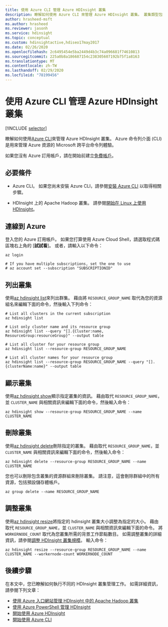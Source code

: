 ```yaml
---
title: 使用 Azure CLI 管理 Azure HDInsight 叢集
description: 瞭解如何使用 Azure CLI 來管理 Azure HDInsight 叢集。 叢集類型包括 Apache Hadoop、Spark、HBase、風暴、Kafka、互動式查詢和 ML 服務。
author: hrasheed-msft
ms.author: hrasheed
ms.reviewer: jasonh
ms.service: hdinsight
ms.topic: conceptual
ms.custom: hdinsightactive,hdiseo17may2017
ms.date: 02/26/2020
ms.openlocfilehash: 2c6495454e5ba2449d4b3c74a096681f74610813
ms.sourcegitcommit: 225a0b8a186687154c238305607192b75f1a8163
ms.translationtype: MT
ms.contentlocale: zh-TW
ms.lasthandoff: 02/29/2020
ms.locfileid: "78199456"
---
```

# <a name="manage-azure-hdinsight-clusters-using-azure-cli"></a>使用 Azure CLI 管理 Azure HDInsight 叢集

[!INCLUDE [selector](../../includes/hdinsight-portal-management-selector.md)]

瞭解如何使用[Azure CLI](https://docs.microsoft.com/cli/azure/?view=azure-cli-latest)來管理 Azure HDInsight 叢集。 Azure 命令列介面 (CLI) 是用來管理 Azure 資源的 Microsoft 跨平台命令列體驗。

如果您沒有 Azure 訂用帳戶，請在開始前建立[免費帳戶](https://azure.microsoft.com/free/?WT.mc_id=A261C142F)。

## <a name="prerequisites"></a>必要條件

* Azure CLI。 如果您尚未安裝 Azure CLI，請參閱[安裝 Azure CLI](https://docs.microsoft.com/cli/azure/install-azure-cli) 以取得相關步驟。

* HDInsight 上的 Apache Hadoop 叢集。 請參閱[開始在 Linux 上使用 HDInsight](hadoop/apache-hadoop-linux-tutorial-get-started.md)。

## <a name="connect-to-azure"></a>連線到 Azure

登入您的 Azure 訂用帳戶。 如果您打算使用 Azure Cloud Shell，請選取程式碼區塊右上角的 [**試試看**]。 或者，請輸入以下命令：

```azurecli-interactive
az login

# If you have multiple subscriptions, set the one to use
# az account set --subscription "SUBSCRIPTIONID"
```

## <a name="list-clusters"></a>列出叢集

使用[az hdinsight list](https://docs.microsoft.com/cli/azure/hdinsight?view=azure-cli-latest#az-hdinsight-list)來列出群集。 藉由將 `RESOURCE_GROUP_NAME` 取代為您的資源組名來編輯下面的命令，然後輸入下列命令：

```azurecli-interactive
# List all clusters in the current subscription
az hdinsight list

# List only cluster name and its resource group
az hdinsight list --query "[].{Cluster:name, ResourceGroup:resourceGroup}" --output table

# List all cluster for your resource group
az hdinsight list --resource-group RESOURCE_GROUP_NAME

# List all cluster names for your resource group
az hdinsight list --resource-group RESOURCE_GROUP_NAME --query "[].{clusterName:name}" --output table
```

## <a name="show-cluster"></a>顯示叢集

使用[az hdinsight show](https://docs.microsoft.com/cli/azure/hdinsight?view=azure-cli-latest#az-hdinsight-show)顯示指定叢集的資訊。 藉由取代 `RESOURCE_GROUP_NAME`，並 `CLUSTER_NAME` 與相關資訊來編輯下面的命令，然後輸入命令：

```azurecli-interactive
az hdinsight show --resource-group RESOURCE_GROUP_NAME --name CLUSTER_NAME
```

## <a name="delete-clusters"></a>刪除叢集

使用[az hdinsight delete](https://docs.microsoft.com/cli/azure/hdinsight?view=azure-cli-latest#az-hdinsight-delete)刪除指定的叢集。 藉由取代 `RESOURCE_GROUP_NAME`，並 `CLUSTER_NAME` 與相關資訊來編輯下面的命令，然後輸入命令：

```azurecli-interactive
az hdinsight delete --resource-group RESOURCE_GROUP_NAME --name CLUSTER_NAME
```

您也可以刪除包含叢集的資源群組來刪除叢集。 請注意，這會刪除群組中的所有資源，包括預設儲存體帳戶。

```azurecli-interactive
az group delete --name RESOURCE_GROUP_NAME
```

## <a name="scale-clusters"></a>調整叢集

使用[az hdinsight resize](https://docs.microsoft.com/cli/azure/hdinsight?view=azure-cli-latest#az-hdinsight-resize)將指定的 hdinsight 叢集大小調整為指定的大小。 藉由取代 `RESOURCE_GROUP_NAME`，並 `CLUSTER_NAME` 與相關資訊來編輯下面的命令。 將 `WORKERNODE_COUNT` 取代為您叢集所需的背景工作節點數目。 如需調整叢集的詳細資訊，請參閱[調整 HDInsight 叢集規模](./hdinsight-scaling-best-practices.md)。 輸入命令：

```azurecli-interactive
az hdinsight resize --resource-group RESOURCE_GROUP_NAME --name CLUSTER_NAME --workernode-count WORKERNODE_COUNT
```

## <a name="next-steps"></a>後續步驟

在本文中，您已瞭解如何執行不同的 HDInsight 叢集管理工作。 如需詳細資訊，請參閱下列文章：

* [使用 Azure 入口網站管理 HDInsight 中的 Apache Hadoop 叢集](hdinsight-administer-use-portal-linux.md)
* [使用 Azure PowerShell 管理 HDInsight](hdinsight-administer-use-powershell.md)
* [開始使用 Azure HDInsight](hadoop/apache-hadoop-linux-tutorial-get-started.md)
* [開始使用 Azure CLI](https://docs.microsoft.com/cli/azure/get-started-with-azure-cli?view=azure-cli-latest)
